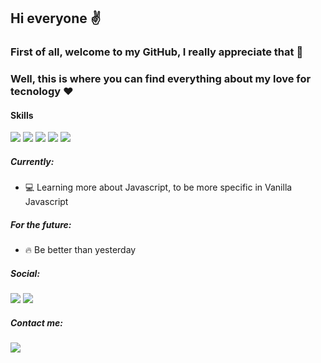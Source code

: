 ## Hi everyone :v: 

### First of all, welcome to my GitHub, I really appreciate that :pray:

### Well, this is where you can find everything about my love for tecnology :hearts:

#### Skills
<img src="https://img.shields.io/badge/HTML5-E34F26?style=for-the-badge&logo=html5&logoColor=white">  <img src="https://img.shields.io/badge/CSS3-1572B6?style=for-the-badge&logo=css3&logoColor=white">  <img src="https://img.shields.io/badge/JavaScript-F7DF1E?style=for-the-badge&logo=javascript&logoColor=black">  <img src="https://img.shields.io/badge/jQuery-0769AD?style=for-the-badge&logo=jquery&logoColor=white">  <img src="https://img.shields.io/badge/Visual_Studio_Code-0078D4?style=for-the-badge&logo=visual%20studio%20code&logoColor=white">


##### Currently: 
* :computer: Learning more about Javascript, to be more specific in Vanilla Javascript

##### For the future: 
* :fire: Be better than yesterday

##### Social:
<a target="_blank" href="https://www.linkedin.com/in/lucas-macedo-lmo/"><img src="https://img.shields.io/badge/LinkedIn-0077B5?style=for-the-badge&logo=linkedin&logoColor=white"></a> <a target="_blank" href="https://www.instagram.com/lmacedov/"><img src="https://img.shields.io/badge/Instagram-E4405F?style=for-the-badge&logo=instagram&logoColor=white"></a>  
##### Contact me:
<a target="_blank" href="mailto: lucasmacedo123@gmail.com"><img src="https://img.shields.io/badge/Gmail-D14836?style=for-the-badge&logo=gmail&logoColor=white"></a>
